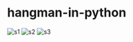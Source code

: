 # hangman-in-python
![s1](https://user-images.githubusercontent.com/32744544/102018256-1e6c5a80-3d8e-11eb-96c9-5ac188ac01a0.png)
![s2](https://user-images.githubusercontent.com/32744544/102018261-22987800-3d8e-11eb-91ac-81943990463e.png)
![s3](https://user-images.githubusercontent.com/32744544/102018265-24fad200-3d8e-11eb-9971-451684e4f6a3.png)
